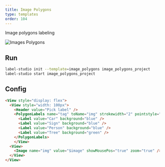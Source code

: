 ```yaml
---
title: Image Polygons
type: templates
order: 104
---
```


Image polygons labeling

<img src="/images/screens/image_polygons.png" class="img-template-example" title="Images Polygons" />

## Run

```bash
label-studio init --template=image_polygons image_polygons_project
label-studio start image_polygons_project 
```

## Config 

```html
<View style="display: flex">
  <View style="width: 100px">
    <Header value="Pick label" />
    <PolygonLabels name="tag" toName="img" strokewidth="2" pointstyle="circle" pointsize="small" showInline="false">
      <Label value="Car" background="blue" />
      <Label value="Sign" background="blue" />
      <Label value="Person" background="blue" />
      <Label value="Tree" background="green" />
    </PolygonLabels>
    </View>
  <View>
    <Image name="img" value="$image" showMousePos="true" zoom="true" />
  </View>
</View>
```
